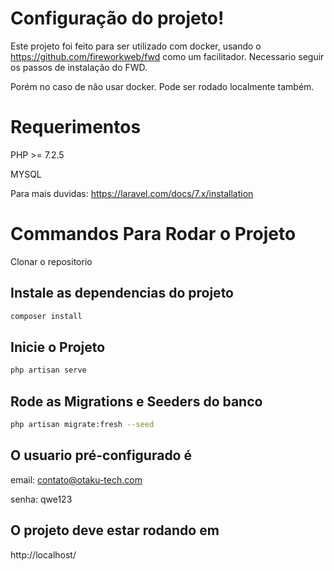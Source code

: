 # Configuração do projeto!

Este projeto foi feito para ser utilizado com docker, usando o https://github.com/fireworkweb/fwd como um facilitador. Necessario seguir os passos de instalação do FWD.

Porém no caso de não usar docker. Pode ser rodado localmente também.

# Requerimentos

PHP >= 7.2.5

MYSQL

Para mais duvidas: https://laravel.com/docs/7.x/installation

# Commandos Para Rodar o Projeto

Clonar o repositorio

## Instale as dependencias do projeto
```bash
composer install
```

## Inicie o Projeto
```bash
php artisan serve
```

## Rode as Migrations e Seeders do banco
```bash
php artisan migrate:fresh --seed
```

## O usuario pré-configurado é
email: contato@otaku-tech.com

senha: qwe123

## O projeto deve estar rodando em
http://localhost/
